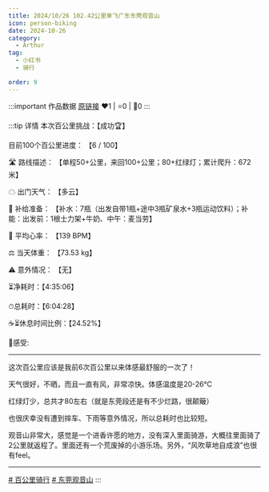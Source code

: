 ```yaml
---
title: 2024/10/26 102.42公里单飞广东东莞观音山
icon: person-biking
date: 2024-10-26
category:
  - Arthur
tag:
  - 小红书
  - 骑行

order: 9
---
```


:::important 作品数据
[原链接](http://xhslink.com/a/0EXuVYCJROCY)
❤️1 | ⭐️0 | 💬0
:::

:::tip 详情
本次百公里挑战：【成功🏆】

目前100个百公里进度： 【6 / 100】

🛣 路线描述： 【单程50+公里，来回100+公里；80+红绿灯；累计爬升：672米】

☁ 出门天气： 【多云】

🎒 补给准备： 【补水：7瓶（出发自带1瓶+途中3瓶矿泉水+3瓶运动饮料）；补能：出发前：1根士力架+牛奶、中午：麦当劳】

💓 平均心率： 【139 BPM】

⚖ 当天体重： 【73.53 kg】

⚠ 意外情况： 【无】

⏳净耗时：【4:35:06】

⏱总耗时：【6:04:28】

☕⏳休息时间比例：【24.52%】

💭感受:

----------

这次百公里应该是我前6次百公里以来体感最舒服的一次了！

天气很好，不晒，而且一直有风，非常凉快。体感温度是20-26℃

红绿灯少，总共才80左右（就是东莞段还是有不少烂路，很颠簸）

也很庆幸没有遭到摔车、下雨等意外情况，所以总耗时也比较短。

观音山非常大，感觉是一个进香许愿的地方，没有深入里面骑游，大概往里面骑了2公里就返程了。里面还有一个荒废掉的小游乐场。另外，“风吹草地自成浪”也很有feel。

----------

[# 百公里骑行](https://www.xiaohongshu.com/search_result/?keyword=%E7%99%BE%E5%85%AC%E9%87%8C%E9%AA%91%E8%A1%8C&type=54&source=web_note_detail_r10)  [# 东莞观音山](https://www.xiaohongshu.com/search_result/?keyword=%E4%B8%9C%E8%8E%9E%E8%A7%82%E9%9F%B3%E5%B1%B1&type=54&source=web_note_detail_r10)
:::

<VidStack src="https://pan.4a1801.life:11443/d/public/XHS_fsy/671f0f3600000000210052b4.mp4"/>

<style>
  .image-preview {
    display: flex;
    justify-content: space-evenly;
    align-items: center;
    flex-wrap: wrap;
  }

  .image-preview > img {
     box-sizing: border-box;
     width: 32% !important;
     padding: 9px;
     border-radius: 16px;
  }

  @media (max-width: 719px){
    .image-preview > img {
      width: 50% !important;
    }
  }

  @media (max-width: 419px){
    .image-preview > img {
      width: 100% !important;
    }
  }
</style>